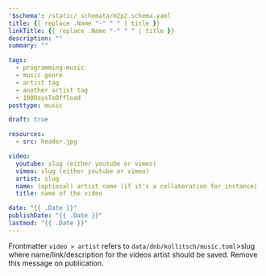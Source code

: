 ```yaml
---
'$schema': /static/_schemata/m2p2.schema.yaml
title: {{ replace .Name "-" " " | title }}
linkTitle: {{ replace .Name "-" " " | title }}
description: ""
summary: ""

tags:
  - programming-music
  - music genre
  - artist tag
  - another artist tag
  - 100DaysToOffload
posttype: music

draft: true

resources:
  - src: header.jpg

video:
  youtube: slug (either youtube or vimeo)
  vimeo: slug (either youtube or vimeo)
  artist: slug
  name: (optional) artist name (if it's a collaboration for instance)
  title: name of the video

date: "{{ .Date }}"
publishDate: "{{ .Date }}"
lastmod: "{{ .Date }}"
---
```


Frontmatter `video > artist` refers to `data/dnb/kollitsch/music.toml`>slug where name/link/description for the videos artist should be saved. Remove this message on publication.
